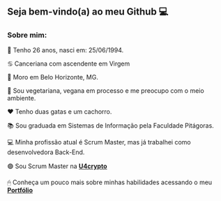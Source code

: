 # <h2>Seja bem-vindo(a) ao meu Github 💻</h2>

### Sobre mim:

🎂 Tenho 26 anos, nasci em: 25/06/1994. 

♋️ Canceriana com ascendente em Virgem

🏡 Moro em Belo Horizonte, MG.

🌱 Sou vegetariana, vegana em processo e me preocupo com o meio ambiente.

❤️ Tenho duas gatas e um cachorro.

📚 Sou graduada em Sistemas de Informação pela Faculdade Pitágoras.

💻 Minha profissão atual é Scrum Master, mas já trabalhei como desenvolvedora Back-End.

🟣 Sou Scrum Master na <a href="https://www.u4crypto.com/"><b>U4crypto</b><a/> 


🖱 Conheça um pouco mais sobre minhas habilidades acessando o meu <a href="https://nubiaalmeida.github.io/"><b>Portfólio</b><a/>


